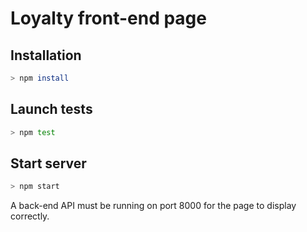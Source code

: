 # Loyalty front-end page

## Installation
``` bash
> npm install
```

## Launch tests
``` bash
> npm test
```

## Start server
``` bash
> npm start
```

A back-end API must be running on port 8000 for the page to display correctly.
